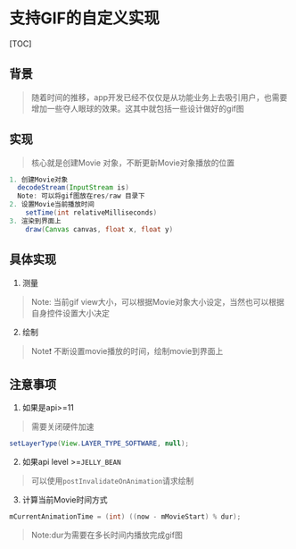 # 支持GIF的自定义实现

[TOC]

## 背景

> 随着时间的推移，app开发已经不仅仅是从功能业务上去吸引用户，也需要增加一些夺人眼球的效果。这其中就包括一些设计做好的gif图

## 实现

> 核心就是创建Movie 对象，不断更新Movie对象播放的位置

```java
1. 创建Movie对象
  decodeStream(InputStream is)
  Note: 可以将gif图放在res/raw 目录下
2. 设置Movie当前播放时间
    setTime(int relativeMilliseconds)
3. 渲染到界面上
    draw(Canvas canvas, float x, float y)
```

## 具体实现

1. 测量

> Note: 当前gif view大小，可以根据Movie对象大小设定，当然也可以根据自身控件设置大小决定

2. 绘制

> ​Note:heavy_exclamation_mark: 不断设置movie播放的时间，绘制movie到界面上

## 注意事项

1. 如果是api>=11

> 需要关闭硬件加速

```java
setLayerType(View.LAYER_TYPE_SOFTWARE, null);
```

2. 如果api level >=`JELLY_BEAN`

> 可以使用`postInvalidateOnAnimation`请求绘制

3. 计算当前Movie时间方式

```java
mCurrentAnimationTime = (int) ((now - mMovieStart) % dur);
```

> Note:dur为需要在多长时间内播放完成gif图

